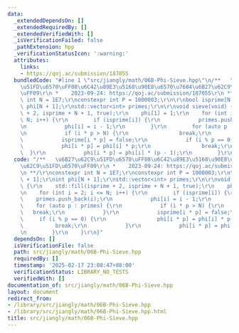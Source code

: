 ```yaml
---
data:
  _extendedDependsOn: []
  _extendedRequiredBy: []
  _extendedVerifiedWith: []
  _isVerificationFailed: false
  _pathExtension: hpp
  _verificationStatusIcon: ':warning:'
  attributes:
    links:
    - https://qoj.ac/submission/187055
  bundledCode: "#line 1 \"src/jiangly/math/06B-Phi-Sieve.hpp\"\n/**   \u6B27\u62C9\
    \u51FD\u6570\uFF08\u6C42\u89E3\u5168\u90E8\u6570\u7684\u6B27\u62C9\u51FD\u6570\
    \uFF09\r\n *    2023-09-24: https://qoj.ac/submission/187055\r\n **/\r\nconstexpr\
    \ int N = 1E7;\r\nconstexpr int P = 1000003;\r\n\r\nbool isprime[N + 1];\r\nint\
    \ phi[N + 1];\r\nstd::vector<int> primes;\r\n\r\nvoid sieve(void) {\r\n    std::fill(isprime\
    \ + 2, isprime + N + 1, true);\r\n    phi[1] = 1;\r\n    for (int i = 2; i <=\
    \ N; i++) {\r\n        if (isprime[i]) {\r\n            primes.push_back(i);\r\
    \n            phi[i] = i - 1;\r\n        }\r\n        for (auto p : primes) {\r\
    \n            if (i * p > N) {\r\n                break;\r\n            }\r\n\
    \            isprime[i * p] = false;\r\n            if (i % p == 0) {\r\n    \
    \            phi[i * p] = phi[i] * p;\r\n                break;\r\n          \
    \  }\r\n            phi[i * p] = phi[i] * (p - 1);\r\n        }\r\n    }\r\n}\n"
  code: "/**   \u6B27\u62C9\u51FD\u6570\uFF08\u6C42\u89E3\u5168\u90E8\u6570\u7684\u6B27\
    \u62C9\u51FD\u6570\uFF09\r\n *    2023-09-24: https://qoj.ac/submission/187055\r\
    \n **/\r\nconstexpr int N = 1E7;\r\nconstexpr int P = 1000003;\r\n\r\nbool isprime[N\
    \ + 1];\r\nint phi[N + 1];\r\nstd::vector<int> primes;\r\n\r\nvoid sieve(void)\
    \ {\r\n    std::fill(isprime + 2, isprime + N + 1, true);\r\n    phi[1] = 1;\r\
    \n    for (int i = 2; i <= N; i++) {\r\n        if (isprime[i]) {\r\n        \
    \    primes.push_back(i);\r\n            phi[i] = i - 1;\r\n        }\r\n    \
    \    for (auto p : primes) {\r\n            if (i * p > N) {\r\n             \
    \   break;\r\n            }\r\n            isprime[i * p] = false;\r\n       \
    \     if (i % p == 0) {\r\n                phi[i * p] = phi[i] * p;\r\n      \
    \          break;\r\n            }\r\n            phi[i * p] = phi[i] * (p - 1);\r\
    \n        }\r\n    }\r\n}"
  dependsOn: []
  isVerificationFile: false
  path: src/jiangly/math/06B-Phi-Sieve.hpp
  requiredBy: []
  timestamp: '2025-02-17 23:08:47+08:00'
  verificationStatus: LIBRARY_NO_TESTS
  verifiedWith: []
documentation_of: src/jiangly/math/06B-Phi-Sieve.hpp
layout: document
redirect_from:
- /library/src/jiangly/math/06B-Phi-Sieve.hpp
- /library/src/jiangly/math/06B-Phi-Sieve.hpp.html
title: src/jiangly/math/06B-Phi-Sieve.hpp
---
```


